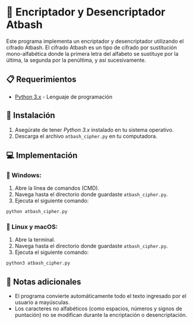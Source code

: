 # 📎 Encriptador y Desencriptador Atbash

Este programa implementa un encriptador y desencriptador utilizando el cifrado Atbash. El cifrado Atbash es un tipo de cifrado por sustitución mono-alfabética donde la primera letra del alfabeto se sustituye por la última, la segunda por la penúltima, y así sucesivamente.

## 📋 Requerimientos

- [Python 3.x](https://www.python.org/downloads/) - Lenguaje de programación

## 📍 Instalación

1. Asegúrate de tener _Python 3.x_ instalado en tu sistema operativo.
2. Descarga el archivo `atbash_cipher.py` en tu computadora.

## 💻 Implementación

###  📌 Windows:

1. Abre la línea de comandos (CMD).
2. Navega hasta el directorio donde guardaste `atbash_cipher.py`.
3. Ejecuta el siguiente comando:

```bash
python atbash_cipher.py
```
### 📌 Linux y macOS:

1. Abre la terminal.
2. Navega hasta el directorio donde guardaste `atbash_cipher.py`.
3. Ejecuta el siguiente comando:

```bash
python3 atbash_cipher.py
```

## 🚩 Notas adicionales

- El programa convierte automáticamente todo el texto ingresado por el usuario a mayúsculas.
- Los caracteres no alfabéticos (como espacios, números y signos de puntación) no se modifican durante la encriptación o desencriptación.
